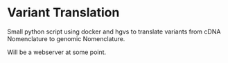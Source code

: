 # Variant Translation

Small python script using docker and hgvs to translate variants from cDNA Nomenclature to genomic Nomenclature.

Will be a webserver at some point.